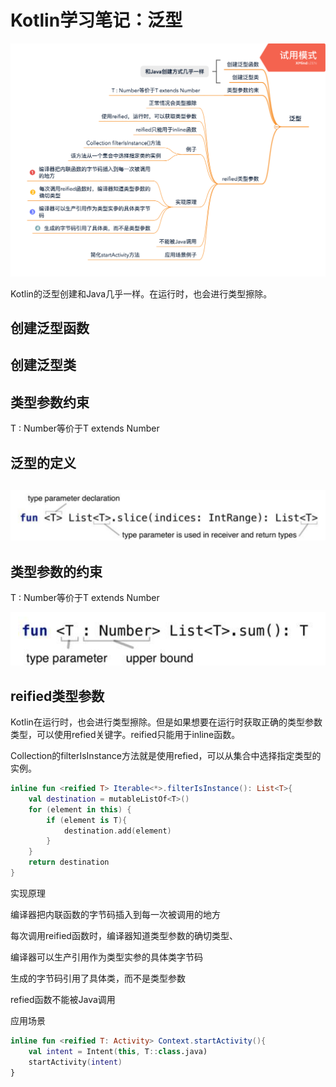 # Kotlin学习笔记：泛型

![](images\Kotlin-generics0.png)

Kotlin的泛型创建和Java几乎一样。在运行时，也会进行类型擦除。

## 创建泛型函数



## 创建泛型类



## 类型参数约束

T : Number等价于T extends Number 

## 泛型的定义

## ![屏幕快照 2018-12-16 下午3.27.35](images/Kotlin-generics.png)



## 类型参数的约束

T : Number等价于T extends Number 

![kotlin-generics02](images/kotlin-generics02.png)

## reified类型参数

Kotlin在运行时，也会进行类型擦除。但是如果想要在运行时获取正确的类型参数类型，可以使用refied关键字。reified只能用于inline函数。

Collection的filterIsInstance方法就是使用refied，可以从集合中选择指定类型的实例。

```kotlin
inline fun <reified T> Iterable<*>.filterIsInstance(): List<T>{ 
    val destination = mutableListOf<T>()
	for (element in this) {
		if (element is T){ 
            destination.add(element)
		}
	}
 	return destination
}
```



实现原理

编译器把内联函数的字节码插入到每一次被调用的地方

每次调用reified函数时，编译器知道类型参数的确切类型、

编译器可以生产引用作为类型实参的具体类字节码

生成的字节码引用了具体类，而不是类型参数



refied函数不能被Java调用

应用场景



```kotlin
inline fun <reified T: Activity> Context.startActivity(){
    val intent = Intent(this, T::class.java)
    startActivity(intent)
}
```







